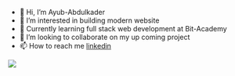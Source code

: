 - 👋 Hi, I’m Ayub-Abdulkader
- 👀 I’m interested in building modern website
- 🌱 Currently learning full stack web development at Bit-Academy
- 💞️ I’m looking to collaborate on my up coming project
- 📫 How to reach me [linkedin](https://www.linkedin.com/in/ayub-abdulkader-24083b244/)

<img src="https://github-readme-stats.vercel.app/api/top-langs?username=Ayub-Abdulkader&layout=compact"/>

<!---
Ayub-Abdulkader/Ayub-Abdulkader is a ✨ special ✨ repository because its `README.md` (this file) appears on your GitHub profile.
You can click the Preview link to take a look at your changes.
--->
